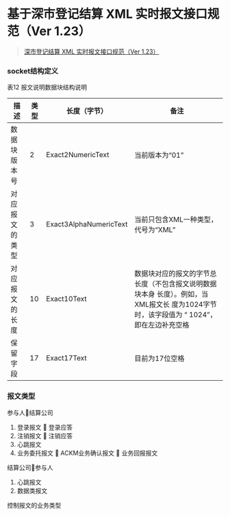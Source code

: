 # 基于深市登记结算 XML 实时报文接口规范（Ver 1.23）

> [深市登记结算 XML 实时报文接口规范（Ver 1.23）](http://www.chinaclear.cn/zdjs/jszsc/202405/f25a16ec032b460d927cfe6628c15460/files/%E6%B7%B1%E5%B8%82%E7%99%BB%E8%AE%B0%E7%BB%93%E7%AE%97XML%E5%AE%9E%E6%97%B6%E6%8A%A5%E6%96%87%E6%8E%A5%E5%8F%A3%E8%A7%84%E8%8C%83%EF%BC%88Ver%201.23%EF%BC%89.pdf)
### socket结构定义
表12 报文说明数据块结构说明

| 描述           | 类型      | 长度（字节）         | 备注           |
| -------------- | --------- | -------------- |----------------------------------------------------------------------------------|
|数据块版本号 |2|Exact2NumericText| 当前版本为“01”                                                                        |
|对应报文的类型|3|Exact3AlphaNumericText| 当前只包含XML一种类型，代号为“XML”                                                            |
|对应报文的长度|10|Exact10Text| 数据块对应的报文的字节总长度（不包含报文说明数据块本身 长度）。例如，当XML报文长 度为1024字节时，该字段值为 “      1024”，即在左边补充空格 |
|保留字段 |17 |Exact17Text | 目前为17位空格                                                                         |


### 报文类型
参与人结算公司
1. 登录报文  登录应答
2. 注销报文  注销应答
3. 心跳报文
4. 业务委托报文  ACKM业务确认报文  业务回报报文

结算公司参与人
1. 心跳报文
2. 数据类报文

 
控制报文的业务类型